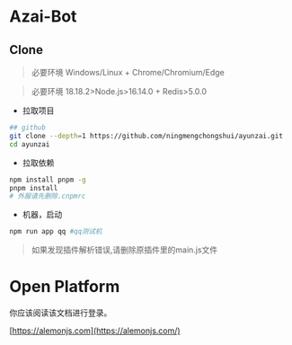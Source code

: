 # Azai-Bot

## Clone

> 必要环境 Windows/Linux + Chrome/Chromium/Edge

> 必要环境 18.18.2>Node.js>16.14.0 + Redis>5.0.0

- 拉取项目

```sh
## github
git clone --depth=1 https://github.com/ningmengchongshui/ayunzai.git
cd ayunzai
```

- 拉取依赖

```sh
npm install pnpm -g
pnpm install
# 外服请先删除.cnpmrc
```

- 机器，启动

```sh
npm run app qq #qq测试机
```

> 如果发现插件解析错误,请删除原插件里的main.js文件

# Open Platform

你应该阅读该文档进行登录。

[https://alemonjs.com](https://alemonjs.com/)
